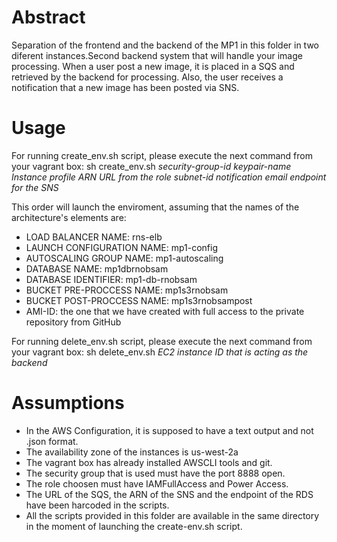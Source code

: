 # Abstract

Separation of the frontend and the backend of the MP1 in this folder in two diferent instances.Second backend system that will handle your image processing. When a user post a new image, it is placed in a SQS and retrieved by the backend for processing. Also, the user receives a notification that a new image has been posted via SNS.

# Usage

For running create_env.sh script, please execute the next command from your vagrant box: sh create_env.sh *security-group-id* *keypair-name* *Instance profile ARN URL from the role* *subnet-id* *notification email endpoint for the SNS*

This order will launch the enviroment, assuming that the names of the architecture's elements are:
* LOAD BALANCER NAME: rns-elb
* LAUNCH CONFIGURATION NAME: mp1-config
* AUTOSCALING GROUP NAME: mp1-autoscaling
* DATABASE NAME: mp1dbrnobsam
* DATABASE IDENTIFIER: mp1-db-rnobsam
* BUCKET PRE-PROCCESS NAME: mp1s3rnobsam
* BUCKET POST-PROCCESS NAME: mp1s3rnobsampost
* AMI-ID: the one that we have created with full access to the private repository from GitHub

For running delete_env.sh script, please execute the next command from your vagrant box: sh delete_env.sh *EC2 instance ID that is acting as the backend*

# Assumptions

- In the AWS Configuration, it is supposed to have a text output and not .json format.
- The availability zone of the instances is us-west-2a
- The vagrant box has already installed AWSCLI tools and git.
- The security group that is used must have the port 8888 open.
- The role choosen must have IAMFullAccess and Power Access.
- The URL of the SQS, the ARN of the SNS and the endpoint of the RDS have been harcoded in the scripts.
- All the scripts provided in this folder are available in the same directory in the moment of launching the create-env.sh script.